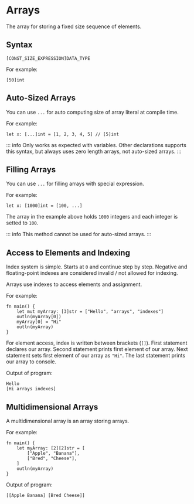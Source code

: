 # Arrays
The array for storing a fixed size sequence of elements. 

## Syntax
```
[CONST_SIZE_EXPRESSION]DATA_TYPE
```
For example:
```jule
[50]int
```

## Auto-Sized Arrays
You can use `...` for auto computing size of array literal at compile time.

For example:
```jule
let x: [...]int = [1, 2, 3, 4, 5] // [5]int
```

::: info
Only works as expected with variables. Other declarations supports this syntax, but always uses zero length arrays, not auto-sized arrays.
:::

## Filling Arrays

You can use `...` for filling arrays with special expression.

For example:
```jule
let x: [1000]int = [100, ...]
```

The array in the example above holds `1000` integers and each integer is setted to `100`.

::: info
This method cannot be used for auto-sized arrays.
:::

## Access to Elements and Indexing
Index system is simple. Starts at `0` and continue step by step. Negative and floating-point indexes are considered invalid / not allowed for indexing.

Arrays use indexes to access elements and assignment.

For example:
```jule
fn main() {
    let mut myArray: [3]str = ["Hello", "arrays", "indexes"]
    outln(myArray[0])
    myArray[0] = "Hi"
    outln(myArray)
}
```
For element access, index is written between brackets (`[]`). First statement declares our array. Second statement prints first element of our array. Next statement sets first element of our array as `"Hi"`. The last statement prints our array to console.

Output of program:
```
Hello
[Hi arrays indexes]
```

## Multidimensional Arrays
A multidimensional array is an array storing arrays.

For example:
```jule
fn main() {
    let myArray: [2][2]str = [
        ["Apple", "Banana"],
        ["Bred", "Cheese"],
    ]
    outln(myArray)
}
```

Output of program:
```
[[Apple Banana] [Bred Cheese]]
```